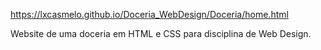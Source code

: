 https://lxcasmelo.github.io/Doceria_WebDesign/Doceria/home.html

Website de uma doceria em HTML e CSS para disciplina de Web Design.
